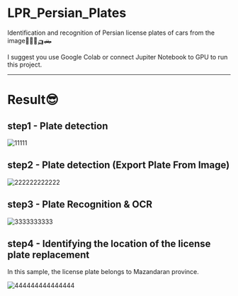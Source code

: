 # LPR_Persian_Plates
Identification and recognition of Persian license plates of cars from the image🚗🚓🚕🛺🛻

I suggest you use Google Colab or connect Jupiter Notebook to GPU to run this project.
____________________________________________________________________________________________________________________________
# Result😎
## step1 - Plate detection
![11111](https://github.com/mahboobehjami-sh-a/LPR_Persian_Plates/assets/61862522/21ac87dd-7d22-435e-bc98-6ce246bfdfd9)

## step2 - Plate detection (Export Plate From Image)
![222222222222](https://github.com/mahboobehjami-sh-a/LPR_Persian_Plates/assets/61862522/f5e0c37a-cf80-4d9b-8133-bd081dc29e4f)

## step3 - Plate Recognition & OCR
![3333333333](https://github.com/mahboobehjami-sh-a/LPR_Persian_Plates/assets/61862522/d6b0beed-a83b-4f3d-8425-a96ef6411684)

## step4 - Identifying the location of the license plate replacement
In this sample, the license plate belongs to Mazandaran province.

![444444444444444](https://github.com/mahboobehjami-sh-a/LPR_Persian_Plates/assets/61862522/ede797d1-1f75-4c19-91eb-5af7eda16bd8)

